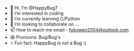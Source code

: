 - 👋 Hi, I’m @HappyBug7
- 👀 I’m interested in coding
- 🌱 I’m currently learning C/Python
- 💞️ I’m looking to collaborate on ...
- 📫 How to reach me email - fubowen2004@outlook.com
- 😄 Pronouns: Bug/Bug's
- ⚡ Fun fact: HappyBug is not a Bug :)

<!---
HappyBug7/HappyBug7 is a ✨ special ✨ repository because its `README.md` (this file) appears on your GitHub profile.
You can click the Preview link to take a look at your changes.
--->
